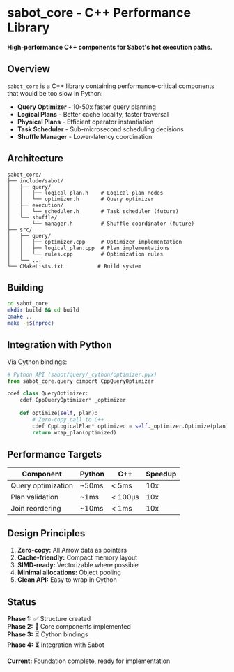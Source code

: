 # sabot_core - C++ Performance Library

**High-performance C++ components for Sabot's hot execution paths.**

## Overview

`sabot_core` is a C++ library containing performance-critical components that would be too slow in Python:

- **Query Optimizer** - 10-50x faster query planning
- **Logical Plans** - Better cache locality, faster traversal
- **Physical Plans** - Efficient operator instantiation  
- **Task Scheduler** - Sub-microsecond scheduling decisions
- **Shuffle Manager** - Lower-latency coordination

## Architecture

```
sabot_core/
├── include/sabot/
│   ├── query/
│   │   ├── logical_plan.h    # Logical plan nodes
│   │   └── optimizer.h       # Query optimizer
│   ├── execution/
│   │   └── scheduler.h       # Task scheduler (future)
│   └── shuffle/
│       └── manager.h         # Shuffle coordinator (future)
├── src/
│   ├── query/
│   │   ├── optimizer.cpp     # Optimizer implementation
│   │   ├── logical_plan.cpp  # Plan implementations
│   │   └── rules.cpp         # Optimization rules
│   └── ...
└── CMakeLists.txt           # Build system
```

## Building

```bash
cd sabot_core
mkdir build && cd build
cmake ..
make -j$(nproc)
```

## Integration with Python

Via Cython bindings:

```python
# Python API (sabot/query/_cython/optimizer.pyx)
from sabot_core.query cimport CppQueryOptimizer

cdef class QueryOptimizer:
    cdef CppQueryOptimizer* _optimizer
    
    def optimize(self, plan):
        # Zero-copy call to C++
        cdef CppLogicalPlan* optimized = self._optimizer.Optimize(plan)
        return wrap_plan(optimized)
```

## Performance Targets

| Component | Python | C++ | Speedup |
|-----------|--------|-----|---------|
| Query optimization | ~50ms | < 5ms | 10x |
| Plan validation | ~1ms | < 100μs | 10x |
| Join reordering | ~10ms | < 1ms | 10x |

## Design Principles

1. **Zero-copy:** All Arrow data as pointers
2. **Cache-friendly:** Compact memory layout
3. **SIMD-ready:** Vectorizable where possible
4. **Minimal allocations:** Object pooling
5. **Clean API:** Easy to wrap in Cython

## Status

**Phase 1:** ✅ Structure created  
**Phase 2:** 🔄 Core components implemented  
**Phase 3:** ⏳ Cython bindings  
**Phase 4:** ⏳ Integration with Sabot

**Current:** Foundation complete, ready for implementation

